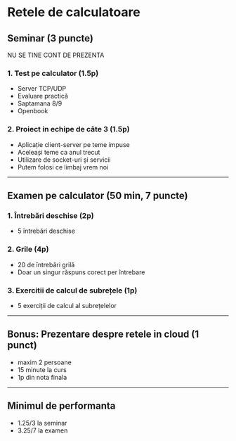 # Retele de calculatoare

## **Seminar (3 puncte)**
NU SE TINE CONT DE PREZENTA

### **1. Test pe calculator (1.5p)**
- Server TCP/UDP
- Evaluare practică
- Saptamana 8/9
- Openbook

### **2. Proiect in echipe de câte 3 (1.5p)**
- Aplicație client-server pe teme impuse
- Aceleași teme ca anul trecut
- Utilizare de socket-uri și servicii
- Putem folosi ce limbaj vrem noi

---

## **Examen pe calculator (50 min, 7 puncte)**

### **1. Întrebări deschise (2p)**
- 5 întrebări deschise

### **2. Grile (4p)**
- 20 de întrebări grilă
- Doar un singur răspuns corect per întrebare

### **3. Exercitii de calcul de subrețele (1p)**
- 5 exerciții de calcul al subrețelelor

---

## **Bonus: Prezentare despre retele in cloud (1 punct)**
- maxim 2 persoane
- 15 minute la curs
- 1p din nota finala

---

## **Minimul de performanta**
- 1.25/3 la seminar
- 3.25/7 la examen
